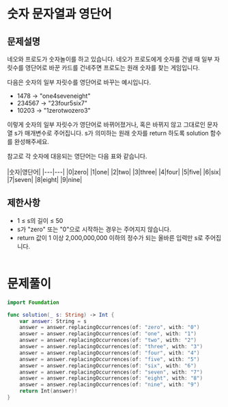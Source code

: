 # 숫자 문자열과 영단어
## 문제설명
네오와 프로도가 숫자놀이를 하고 있습니다. 네오가 프로도에게 숫자를 건넬 때 일부 자릿수를 영단어로 바꾼 카드를 건네주면 프로도는 원래 숫자를 찾는 게임입니다.

다음은 숫자의 일부 자릿수를 영단어로 바꾸는 예시입니다.

- 1478 → "one4seveneight"
- 234567 → "23four5six7"
- 10203 → "1zerotwozero3"

이렇게 숫자의 일부 자릿수가 영단어로 바뀌어졌거나, 혹은 바뀌지 않고 그대로인 문자열 s가 매개변수로 주어집니다. s가 의미하는 원래 숫자를 return 하도록 solution 함수를 완성해주세요.

참고로 각 숫자에 대응되는 영단어는 다음 표와 같습니다.
<br><br>
|숫자|영단어|
|---|---|
|0|zero|
|1|one|
|2|two|
|3|three|
|4|four|
|5|five|
|6|six|
|7|seven|
|8|eight|
|9|nine|
<br>
## 제한사항
- 1 ≤ s의 길이 ≤ 50
- s가 "zero" 또는 "0"으로 시작하는 경우는 주어지지 않습니다.
- return 값이 1 이상 2,000,000,000 이하의 정수가 되는 올바른 입력만 s로 주어집니다.
<br><br>
# 문제풀이

```Swift
import Foundation

func solution(_ s: String) -> Int {
    var answer: String = s
    answer = answer.replacingOccurrences(of: "zero", with: "0")
    answer = answer.replacingOccurrences(of: "one", with: "1")
    answer = answer.replacingOccurrences(of: "two", with: "2")
    answer = answer.replacingOccurrences(of: "three", with: "3")
    answer = answer.replacingOccurrences(of: "four", with: "4")
    answer = answer.replacingOccurrences(of: "five", with: "5")
    answer = answer.replacingOccurrences(of: "six", with: "6")
    answer = answer.replacingOccurrences(of: "seven", with: "7")
    answer = answer.replacingOccurrences(of: "eight", with: "8")
    answer = answer.replacingOccurrences(of: "nine", with: "9")
    return Int(answer)!
}
```

